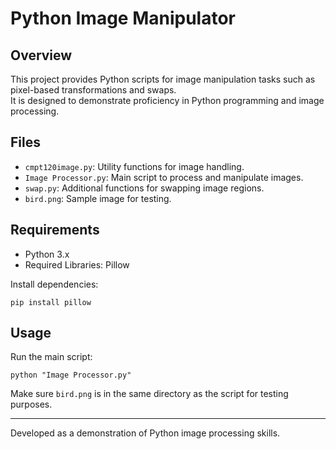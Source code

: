 
# Python Image Manipulator

## Overview
This project provides Python scripts for image manipulation tasks such as pixel-based transformations and swaps.  
It is designed to demonstrate proficiency in Python programming and image processing.

## Files
- `cmpt120image.py`: Utility functions for image handling.  
- `Image Processor.py`: Main script to process and manipulate images.  
- `swap.py`: Additional functions for swapping image regions.  
- `bird.png`: Sample image for testing.  

## Requirements
- Python 3.x  
- Required Libraries: Pillow  

Install dependencies:
```
pip install pillow
```

## Usage
Run the main script:
```
python "Image Processor.py"
```

Make sure `bird.png` is in the same directory as the script for testing purposes.

---
Developed as a demonstration of Python image processing skills.
